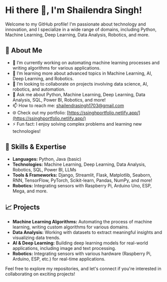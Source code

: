 # Hi there 👋, I'm Shailendra Singh!

Welcome to my GitHub profile! I'm passionate about technology and innovation, and I specialize in a wide range of domains, including Python, Machine Learning, Deep Learning, Data Analysis, Robotics, and more.

## 🌱 About Me
- 🔭 I’m currently working on automating machine learning processes and writing algorithms for various applications.
- 🌱 I’m learning more about advanced topics in Machine Learning, AI, Deep Learning, and Robotics.
- 👯 I’m looking to collaborate on projects involving data science, AI, robotics, and automation.
- 💬 Ask me about Python, Machine Learning, Deep Learning, Data Analysis, SQL, Power BI, Robotics, and more!
- 📫 How to reach me: [shailendrasingh1703@gmail.com](mailto:shailendrasingh1703@gmail.com)
- 🌐 Check out my portfolio: [https://ssinghportfolio.netlify.app/](https://ssinghportfolio.netlify.app/)
- ⚡ Fun fact: I enjoy solving complex problems and learning new technologies!

## 🚀 Skills & Expertise
- **Languages:** Python, Java (basic)
- **Technologies:** Machine Learning, Deep Learning, Data Analysis, Robotics, SQL, Power BI, LLMs
- **Tools & Frameworks:** Django, Streamlit, Flask, Matplotlib, Seaborn, RNN, TensorFlow, PyTorch, Scikit-learn, Pandas, NumPy, and more!
- **Robotics:** Integrating sensors with Raspberry Pi, Arduino Uno, ESP, Mega, and more.

## 📈 Projects
- **Machine Learning Algorithms:** Automating the process of machine learning, writing custom algorithms for various domains.
- **Data Analysis:** Working with datasets to extract meaningful insights and visualizing data trends.
- **AI & Deep Learning:** Building deep learning models for real-world applications, including image and text processing.
- **Robotics:** Integrating sensors with various hardware (Raspberry Pi, Arduino, ESP, etc.) for real-time applications.

Feel free to explore my repositories, and let's connect if you're interested in collaborating on exciting projects!
